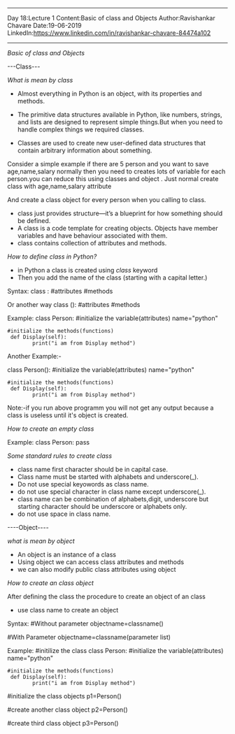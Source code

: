 ___________________________

Day 18:Lecture 1
Content:Basic of class and Objects
Author:Ravishankar Chavare
Date:19-06-2019
LinkedIn:https://www.linkedin.com/in/ravishankar-chavare-84474a102
_______________________________

*Basic of class and Objects*

---Class---

*What is mean by class*
- Almost everything in Python is an object, with its properties and methods.
 - The primitive data structures available in Python, like numbers, strings, and lists are designed to represent simple things.But when you need to handle complex things we required classes.

- Classes are used to create new user-defined data structures that contain arbitrary information about something. 

Consider a simple example if there are 5 person and you want to save age,name,salary normally then you need to creates lots of variable for each person.you can reduce this using classes and object . Just normal create class with age,name,salary attribute

And create a class object for every person when you calling to class.

- class just provides structure—it’s a blueprint for how something should be defined.
- A class is a code template for creating objects. Objects have member variables and have behaviour associated with them.
- class contains collection of attributes and methods.


*How to define class in Python?*
- in Python a class is created using *class* keyword
-  Then you add the name of the class (starting with a capital letter.)

Syntax:
class <class name>:
        #attributes
        #methods

Or another way 
class <class name>():
        #attributes
        #methods

Example:
class Person:
     #initialize the variable(attributes)
     name="python"

    #initialize the methods(functions)
     def Display(self):
            print("i am from Display method")

Another Example:-

class Person():
     #initialize the variable(attributes)
     name="python"

    #initialize the methods(functions)
     def Display(self):
            print("i am from Display method")


Note:-if you run above programm you will not get any output because a class is useless until it's object is created.

*How to create an empty class*

Example:
class Person:
       pass


*Some standard rules to create class*
- class name first character should be in capital case.
- Class name must be started with alphabets and underscore(_).
- Do not use special keyowords as class name.
- do not use special character in class name except underscore(_).
- class name can be combination of alphabets,digit, underscore but starting character should be underscore or alphabets only.
- do not use space in class name.


----Object----

*what is mean by object*
- An object is an instance of a class
- Using object we can access class attributes and methods
- we can also modify public class attributes using object 

*How to create an class object*

After defining the class the procedure to create an object of an class

- use class name to create an object

Syntax:
#Without parameter
objectname=classname()

#With Parameter
objectname=classname(parameter list)



Example:
#initilize the class
class Person:
   #initialize the variable(attributes)
     name="python"

    #initialize the methods(functions)
     def Display(self):
            print("i am from Display method")

#initialize the class objects
p1=Person()

#create another class object
p2=Person()

#create third class object
p3=Person()

